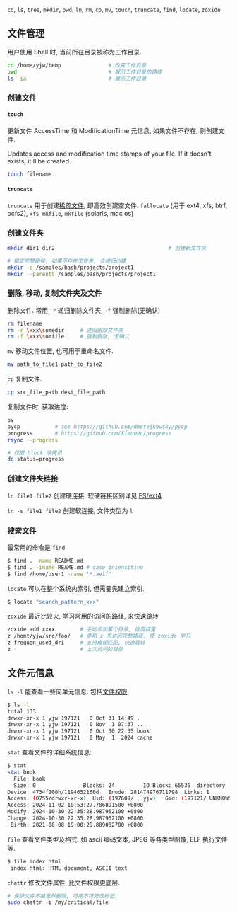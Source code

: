 `cd`, `ls`, `tree`, `mkdir`, `pwd`, `ln`, 
`rm`, `cp`, `mv`, 
`touch`, `truncate`, 
`find`, `locate`, `zoxide`

## 文件管理

用户使用 Shell 时, 当前所在目录被称为工作目录.

```bash
cd /home/yjw/temp               # 改变工作目录
pwd                             # 展示工作目录的路径
ls -ia                          # 展示工作目录
```

### 创建文件

#### `touch` 

更新文件 AccessTime 和 ModificationTime 元信息, 如果文件不存在, 则创建文件.

Updates access and modification time stamps of your file. If it doesn't exists, it'll be created.

```bash
touch filename
```

#### `truncate`

`truncate` 用于创建[稀疏文件](https://zh.wikipedia.org/wiki/稀疏文件), 即高效创建空文件. `fallocate` (用于 ext4, xfs, btrf, ocfs2), `xfs_mkfile`, `mkfile` (solaris, mac os)

### 创建文件夹

```bash
mkdir dir1 dir2                                    # 创建新文件夹

# 指定完整路径, 如果不存在文件夹, 会递归创建
mkdir -p /samples/bash/projects/project1      
mkdir --parents /samples/bash/projects/project1
```

### 删除, 移动, 复制文件夹及文件

删除文件. 常用 `-r` 递归删除文件夹, `-f` 强制删除(无确认)

```bash
rm filename
rm -r \xxx\somedir     # 递归删除文件夹
rm -f \xxx\somfile     # 强制删除, 无确认
```

`mv` 移动文件位置, 也可用于重命名文件.

```bash
mv path_to_file1 path_to_file2 
```

`cp` 复制文件.

```bash
cp src_file_path dest_file_path
```

复制文件时, 获取进度:
```bash
pv
pycp           # see https://github.com/dmerejkowsky/pycp
progress       # https://github.com/Xfennec/progress
rsync --progress

# 仅限 block 块拷贝
dd status=progress
```


### 创建文件夹链接

`ln file1 file2` 创建硬连接. 软硬链接区别详见 [FS/ext4](../File%20System/ext4.md)

`ln -s file1 file2` 创建软连接, 文件类型为 `l` 

### 搜索文件

最常用的命令是 `find`

```bash
$ find . -name README.md
$ find . -iname REAME.md # case insensitive
$ find /home/user1 -name '*.avif'
```

`locate` 可以在整个系统内索引, 但需要先建立索引.

```bash
$ locate "search_pattern_xxx"
```

`zoxide` 最近比较火, 学习常用的访问的路径, 来快速跳转

```bash
zoxide add xxxx        # 手动添加某个目录, 提高权重
z /homt/yjw/src/foo/   # 使用 z 来访问完整路径, 使 zoxide 学习 
z frequen_used_dri     # 支持模糊匹配, 快速跳转
z -                    # 上次访问的目录
```

## 文件元信息

`ls -l` 能查看一些简单元信息: 包括[文件权限](文件权限.md)

```bash 
$ ls -l
total 133
drwxr-xr-x 1 yjw 197121   0 Oct 31 14:49 .
drwxr-xr-x 1 yjw 197121   0 Nov  1 07:37 ..
drwxr-xr-x 1 yjw 197121   0 Oct 30 22:35 book
drwxr-xr-x 1 yjw 197121   0 May  1  2024 cache
```

`stat` 查看文件的详细系统信息:

```bash
$ stat
stat book
  File: book
  Size: 0               Blocks: 24         IO Block: 65536  directory
Device: 4734f200h/1194652160d   Inode: 281474976711798  Links: 1
Access: (0755/drwxr-xr-x)  Uid: (197609/   yjw)   Gid: (197121/ UNKNOWN)
Access: 2024-11-02 10:53:27.786891500 +0800
Modify: 2024-10-30 22:35:28.987962100 +0800
Change: 2024-10-30 22:35:28.987962100 +0800
 Birth: 2021-08-08 19:00:29.889082700 +0800
```

`file` 查看文件类型及格式, 如 ascii 编码文本, JPEG 等各类型图像, ELF 执行文件等.

```bash
$ file index.html
 index.html: HTML document, ASCII text
```

`chattr` 修改文件属性, 比文件权限更底层.

```bash
# 保护文件不被意外删除, 可用不可修改标记:
sudo chattr +i /my/critical/file
```
